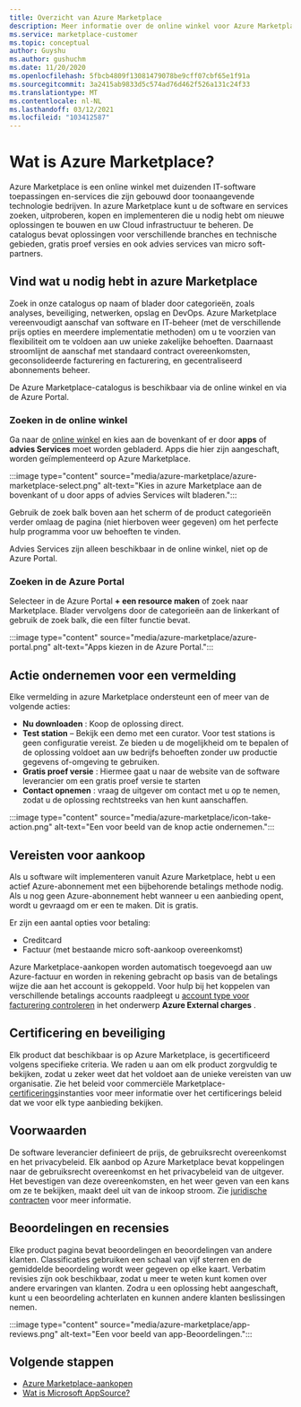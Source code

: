 ```yaml
---
title: Overzicht van Azure Marketplace
description: Meer informatie over de online winkel voor Azure Marketplace en hoe u software en oplossingen kunt vinden en uitproberen.
ms.service: marketplace-customer
ms.topic: conceptual
author: Guyshu
ms.author: gushuchm
ms.date: 11/20/2020
ms.openlocfilehash: 5fbcb4809f13081479078be9cff07cbf65e1f91a
ms.sourcegitcommit: 3a2415ab9833d5c574ad76d462f526a131c24f33
ms.translationtype: MT
ms.contentlocale: nl-NL
ms.lasthandoff: 03/12/2021
ms.locfileid: "103412587"
---
```

# <a name="what-is-azure-marketplace"></a>Wat is Azure Marketplace?

Azure Marketplace is een online winkel met duizenden IT-software toepassingen en-services die zijn gebouwd door toonaangevende technologie bedrijven. In azure Marketplace kunt u de software en services zoeken, uitproberen, kopen en implementeren die u nodig hebt om nieuwe oplossingen te bouwen en uw Cloud infrastructuur te beheren. De catalogus bevat oplossingen voor verschillende branches en technische gebieden, gratis proef versies en ook advies services van micro soft-partners.

## <a name="find-what-you-need-in-azure-marketplace"></a>Vind wat u nodig hebt in azure Marketplace

Zoek in onze catalogus op naam of blader door categorieën, zoals analyses, beveiliging, netwerken, opslag en DevOps. Azure Marketplace vereenvoudigt aanschaf van software en IT-beheer (met de verschillende prijs opties en meerdere implementatie methoden) om u te voorzien van flexibiliteit om te voldoen aan uw unieke zakelijke behoeften. Daarnaast stroomlijnt de aanschaf met standaard contract overeenkomsten, geconsolideerde facturering en facturering, en gecentraliseerd abonnements beheer.

De Azure Marketplace-catalogus is beschikbaar via de online winkel en via de Azure Portal.  

### <a name="search-the-online-store"></a>Zoeken in de online winkel

Ga naar de [online winkel](https://azuremarketplace.microsoft.com/) en kies aan de bovenkant of er door **apps** of **advies Services** moet worden gebladerd. Apps die hier zijn aangeschaft, worden geïmplementeerd op Azure Marketplace.

:::image type="content" source="media/azure-marketplace/azure-marketplace-select.png" alt-text="Kies in azure Marketplace aan de bovenkant of u door apps of advies Services wilt bladeren.":::

Gebruik de zoek balk boven aan het scherm of de product categorieën verder omlaag de pagina (niet hierboven weer gegeven) om het perfecte hulp programma voor uw behoeften te vinden.

Advies Services zijn alleen beschikbaar in de online winkel, niet op de Azure Portal.

### <a name="search-in-the-azure-portal"></a>Zoeken in de Azure Portal

Selecteer in de Azure Portal **+ een resource maken** of zoek naar Marketplace. Blader vervolgens door de categorieën aan de linkerkant of gebruik de zoek balk, die een filter functie bevat.

:::image type="content" source="media/azure-marketplace/azure-portal.png" alt-text="Apps kiezen in de Azure Portal.":::

## <a name="take-action-on-a-listing"></a>Actie ondernemen voor een vermelding

Elke vermelding in azure Marketplace ondersteunt een of meer van de volgende acties:

- **Nu downloaden** : Koop de oplossing direct.
- **Test station** – Bekijk een demo met een curator. Voor test stations is geen configuratie vereist. Ze bieden u de mogelijkheid om te bepalen of de oplossing voldoet aan uw bedrijfs behoeften zonder uw productie gegevens of-omgeving te gebruiken.
- **Gratis proef versie** : Hiermee gaat u naar de website van de software leverancier om een gratis proef versie te starten
- **Contact opnemen** : vraag de uitgever om contact met u op te nemen, zodat u de oplossing rechtstreeks van hen kunt aanschaffen.

:::image type="content" source="media/azure-marketplace/icon-take-action.png" alt-text="Een voor beeld van de knop actie ondernemen.":::

## <a name="purchasing-requirements"></a>Vereisten voor aankoop

Als u software wilt implementeren vanuit Azure Marketplace, hebt u een actief Azure-abonnement met een bijbehorende betalings methode nodig. Als u nog geen Azure-abonnement hebt wanneer u een aanbieding opent, wordt u gevraagd om er een te maken. Dit is gratis.

Er zijn een aantal opties voor betaling:  

- Creditcard
- Factuur (met bestaande micro soft-aankoop overeenkomst)

Azure Marketplace-aankopen worden automatisch toegevoegd aan uw Azure-factuur en worden in rekening gebracht op basis van de betalings wijze die aan het account is gekoppeld. Voor hulp bij het koppelen van verschillende betalings accounts raadpleegt u [account type voor facturering controleren](/azure/cost-management-billing/understand/understand-azure-marketplace-charges#check-billing-account-type) in het onderwerp **Azure External charges** .

## <a name="certification-and-security"></a>Certificering en beveiliging

Elk product dat beschikbaar is op Azure Marketplace, is gecertificeerd volgens specifieke criteria. We raden u aan om elk product zorgvuldig te bekijken, zodat u zeker weet dat het voldoet aan de unieke vereisten van uw organisatie. Zie het beleid voor commerciële Marketplace- [certificerings](/legal/marketplace/certification-policies)instanties voor meer informatie over het certificerings beleid dat we voor elk type aanbieding bekijken.

## <a name="terms-and-conditions"></a>Voorwaarden

De software leverancier definieert de prijs, de gebruiksrecht overeenkomst en het privacybeleid. Elk aanbod op Azure Marketplace bevat koppelingen naar de gebruiksrecht overeenkomst en het privacybeleid van de uitgever. Het bevestigen van deze overeenkomsten, en het weer geven van een kans om ze te bekijken, maakt deel uit van de inkoop stroom. Zie [juridische contracten](legal-contracts.md) voor meer informatie.

## <a name="ratings-and-reviews"></a>Beoordelingen en recensies

Elke product pagina bevat beoordelingen en beoordelingen van andere klanten. Classificaties gebruiken een schaal van vijf sterren en de gemiddelde beoordeling wordt weer gegeven op elke kaart. Verbatim revisies zijn ook beschikbaar, zodat u meer te weten kunt komen over andere ervaringen van klanten. Zodra u een oplossing hebt aangeschaft, kunt u een beoordeling achterlaten en kunnen andere klanten beslissingen nemen.

:::image type="content" source="media/azure-marketplace/app-reviews.png" alt-text="Een voor beeld van app-Beoordelingen.":::

## <a name="next-steps"></a>Volgende stappen

- [Azure Marketplace-aankopen](azure-purchasing-invoicing.md)
- [Wat is Microsoft AppSource?](appsource-overview.md)